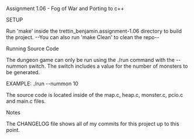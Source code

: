 Assignment 1.06 - Fog of War and Porting to c++

SETUP

Run 'make' inside the trettin_benjamin.assignment-1.06 directory to build the project. --You can also run 'make Clean' to clean the repo--

Running Source Code

The dungeon game can only be run using the ./run command with the --nummon switch. The switch includes a value for the number of monsters to be generated.

EXAMPLE: ./run --nummon 10

The source code is located inside of the map.c, heap.c, monster.c, pcio.c and main.c files.

Notes

The CHANGELOG file shows all of my commits for this project up to this point.
